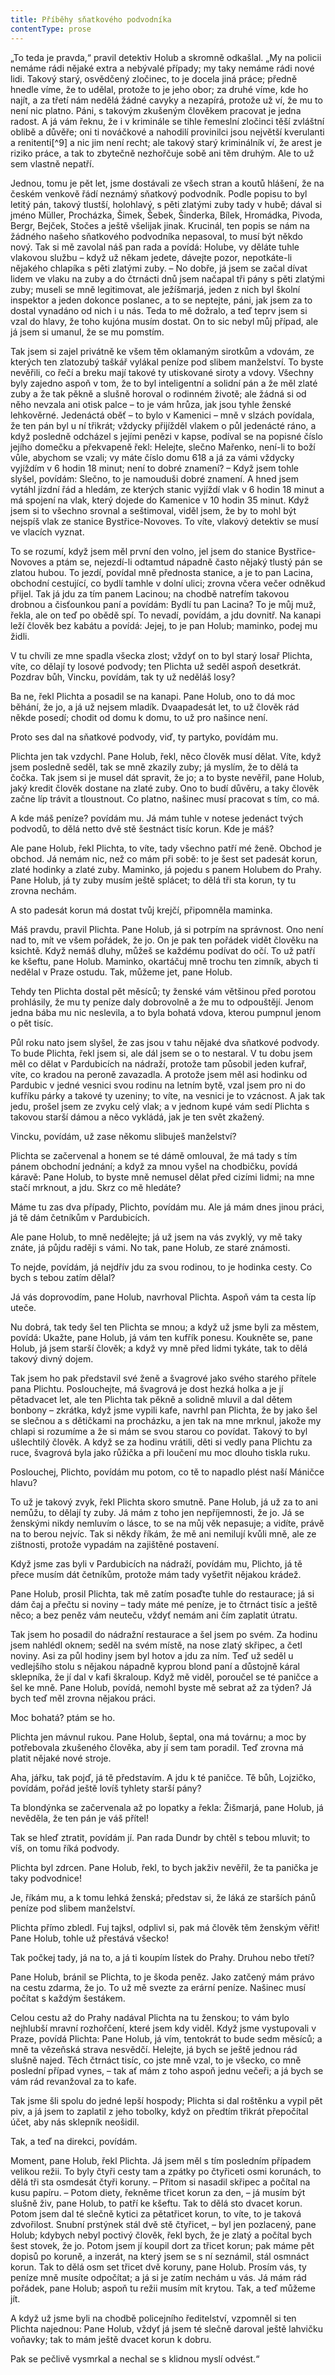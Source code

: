 ```yaml
---
title: Příběhy sňatkového podvodníka
contentType: prose
---
```


<section>

„To teda je pravda,“ pravil detektiv Holub a skromně odkašlal. „My na policii nemáme rádi nějaké extra a nebývalé případy; my taky nemáme rádi nové lidi. Takový starý, osvědčený zločinec, to je docela jiná práce; předně hnedle víme, že to udělal, protože to je jeho obor; za druhé víme, kde ho najít, a za třetí nám nedělá žádné cavyky a nezapírá, protože už ví, že mu to není nic platno. Páni, s takovým zkušeným člověkem pracovat je jedna radost. A já vám řeknu, že i v kriminále se tihle řemeslní zločinci těší zvláštní oblibě a důvěře; oni ti nováčkové a nahodilí provinilci jsou největší kverulanti a renitenti[^9] a nic jim není recht; ale takový starý kriminálník ví, že arest je riziko práce, a tak to zbytečně nezhořčuje sobě ani těm druhým. Ale to už sem vlastně nepatří.

Jednou, tomu je pět let, jsme dostávali ze všech stran a koutů hlášení, že na českém venkově řádí neznámý sňatkový podvodník. Podle popisu to byl letitý pán, takový tlustší, holohlavý, s pěti zlatými zuby tady v hubě; dával si jméno Müller, Procházka, Šimek, Šebek, Šinderka, Bílek, Hromádka, Pivoda, Bergr, Bejček, Stočes a ještě všelijak jinak. Krucinál, ten popis se nám na žádného našeho sňatkového podvodníka nepasoval, to musí být někdo nový. Tak si mě zavolal náš pan rada a povídá: Holube, vy děláte tuhle vlakovou službu – když už někam jedete, dávejte pozor, nepotkáte-li nějakého chlapíka s pěti zlatými zuby. – No dobře, já jsem se začal dívat lidem ve vlaku na zuby a do čtrnácti dnů jsem načapal tři pány s pěti zlatými zuby; museli se mně legitimovat, ale ježíšmarjá, jeden z nich byl školní inspektor a jeden dokonce poslanec, a to se neptejte, páni, jak jsem za to dostal vynadáno od nich i u nás. Teda to mě dožralo, a teď teprv jsem si vzal do hlavy, že toho kujóna musím dostat. On to sic nebyl můj případ, ale já jsem si umanul, že se mu pomstím.

Tak jsem si zajel privátně ke všem těm oklamaným sirotkům a vdovám, ze kterých ten zlatozubý taškář vylákal peníze pod slibem manželství. To byste nevěřili, co řečí a breku mají takové ty utiskované siroty a vdovy. Všechny byly zajedno aspoň v tom, že to byl inteligentní a solidní pán a že měl zlaté zuby a že tak pěkně a slušně horoval o rodinném životě; ale žádná si od něho nevzala ani otisk palce – to je vám hrůza, jak jsou tyhle ženské lehkověrné. Jedenáctá oběť – to bylo v Kamenici – mně v slzách povídala, že ten pán byl u ní třikrát; vždycky přijížděl vlakem o půl jedenácté ráno, a když posledně odcházel s jejími penězi v kapse, podíval se na popisné číslo jejího domečku a překvapeně řekl: Helejte, slečno Mařenko, není-li to boží vůle, abychom se vzali; vy máte číslo domu 618 a já za vámi vždycky vyjíždím v 6 hodin 18 minut; není to dobré znamení? – Když jsem tohle slyšel, povídám: Slečno, to je namouduši dobré znamení. A hned jsem vytáhl jízdní řád a hledám, ze kterých stanic vyjíždí vlak v 6 hodin 18 minut a má spojení na vlak, který dojede do Kamenice v 10 hodin 35 minut. Když jsem si to všechno srovnal a seštimoval, viděl jsem, že by to mohl být nejspíš vlak ze stanice Bystřice-Novoves. To víte, vlakový detektiv se musí ve vlacích vyznat.

To se rozumí, když jsem měl první den volno, jel jsem do stanice Bystřice-Novoves a ptám se, nejezdí-li odtamtud nápadně často nějaký tlustý pán se zlatou hubou. To jezdí, povídal mně přednosta stanice, a je to pan Lacina, obchodní cestující, co bydlí tamhle v dolní ulici; zrovna včera večer odněkud přijel. Tak já jdu za tím panem Lacinou; na chodbě natrefím takovou drobnou a čisťounkou paní a povídám: Bydlí tu pan Lacina? To je můj muž, řekla, ale on teď po obědě spí. To nevadí, povídám, a jdu dovnitř. Na kanapi leží člověk bez kabátu a povídá: Jejej, to je pan Holub; maminko, podej mu židli.

V tu chvíli ze mne spadla všecka zlost; vždyť on to byl starý losař Plichta, víte, co dělají ty losové podvody; ten Plichta už seděl aspoň desetkrát. Pozdrav bůh, Vincku, povídám, tak ty už neděláš losy?

Ba ne, řekl Plichta a posadil se na kanapi. Pane Holub, ono to dá moc běhání, že jo, a já už nejsem mladík. Dvaapadesát let, to už člověk rád někde posedí; chodit od domu k domu, to už pro našince není.

Proto ses dal na sňatkové podvody, viď, ty partyko, povídám mu.

Plichta jen tak vzdychl. Pane Holub, řekl, něco člověk musí dělat. Víte, když jsem posledně seděl, tak se mně zkazily zuby; já myslím, že to dělá ta čočka. Tak jsem si je musel dát spravit, že jo; a to byste nevěřil, pane Holub, jaký kredit člověk dostane na zlaté zuby. Ono to budí důvěru, a taky člověk začne líp trávit a tloustnout. Co platno, našinec musí pracovat s tím, co má.

A kde máš peníze? povídám mu. Já mám tuhle v notese jedenáct tvých podvodů, to dělá netto dvě stě šestnáct tisíc korun. Kde je máš?

Ale pane Holub, řekl Plichta, to víte, tady všechno patří mé ženě. Obchod je obchod. Já nemám nic, než co mám při sobě: to je šest set padesát korun, zlaté hodinky a zlaté zuby. Maminko, já pojedu s panem Holubem do Prahy. Pane Holub, já ty zuby musím ještě splácet; to dělá tři sta korun, ty tu zrovna nechám.

A sto padesát korun má dostat tvůj krejčí, připomněla maminka.

Máš pravdu, pravil Plichta. Pane Holub, já si potrpím na správnost. Ono není nad to, mít ve všem pořádek, že jo. On je pak ten pořádek vidět člověku na ksichtě. Když nemáš dluhy, můžeš se každému podívat do očí. To už patří ke kšeftu, pane Holub. Maminko, okartáčuj mně trochu ten zimník, abych ti nedělal v Praze ostudu. Tak, můžeme jet, pane Holub.

Tehdy ten Plichta dostal pět měsíců; ty ženské vám většinou před porotou prohlásily, že mu ty peníze daly dobrovolně a že mu to odpouštějí. Jenom jedna bába mu nic neslevila, a to byla bohatá vdova, kterou pumpnul jenom o pět tisíc.

Půl roku nato jsem slyšel, že zas jsou v tahu nějaké dva sňatkové podvody. To bude Plichta, řekl jsem si, ale dál jsem se o to nestaral. V tu dobu jsem měl co dělat v Pardubicích na nádraží, protože tam působil jeden kufrař, víte, co kradou na peroně zavazadla. A protože jsem měl asi hodinku od Pardubic v jedné vesnici svou rodinu na letním bytě, vzal jsem pro ni do kufříku párky a takové ty uzeniny; to víte, na vesnici je to vzácnost. A jak tak jedu, prošel jsem ze zvyku celý vlak; a v jednom kupé vám sedí Plichta s takovou starší dámou a něco vykládá, jak je ten svět zkažený.

Vincku, povídám, už zase někomu slibuješ manželství?

Plichta se začervenal a honem se té dámě omlouval, že má tady s tím pánem obchodní jednání; a když za mnou vyšel na chodbičku, povídá káravě: Pane Holub, to byste mně nemusel dělat před cizími lidmi; na mne stačí mrknout, a jdu. Skrz co mě hledáte?

Máme tu zas dva případy, Plichto, povídám mu. Ale já mám dnes jinou práci, já tě dám četníkům v Pardubicích.

Ale pane Holub, to mně nedělejte; já už jsem na vás zvyklý, vy mě taky znáte, já půjdu raději s vámi. No tak, pane Holub, ze staré známosti.

To nejde, povídám, já nejdřív jdu za svou rodinou, to je hodinka cesty. Co bych s tebou zatím dělal?

Já vás doprovodím, pane Holub, navrhoval Plichta. Aspoň vám ta cesta líp uteče.

Nu dobrá, tak tedy šel ten Plichta se mnou; a když už jsme byli za městem, povídá: Ukažte, pane Holub, já vám ten kufřík ponesu. Koukněte se, pane Holub, já jsem starší člověk; a když vy mně před lidmi tykáte, tak to dělá takový divný dojem.

Tak jsem ho pak představil své ženě a švagrové jako svého starého přítele pana Plichtu. Poslouchejte, má švagrová je dost hezká holka a je jí pětadvacet let, ale ten Plichta tak pěkně a solidně mluvil a dal dětem bonbony – zkrátka, když jsme vypili kafe, navrhl pan Plichta, že by jako šel se slečnou a s dětičkami na procházku, a jen tak na mne mrknul, jakože my chlapi si rozumíme a že si mám se svou starou co povídat. Takový to byl ušlechtilý člověk. A když se za hodinu vrátili, děti si vedly pana Plichtu za ruce, švagrová byla jako růžička a při loučení mu moc dlouho tiskla ruku.

Poslouchej, Plichto, povídám mu potom, co tě to napadlo plést naší Máničce hlavu?

To už je takový zvyk, řekl Plichta skoro smutně. Pane Holub, já už za to ani nemůžu, to dělají ty zuby. Já mám z toho jen nepříjemnosti, že jo. Já se ženskými nikdy nemluvím o lásce, to se na můj věk nepasuje; a vidíte, právě na to berou nejvíc. Tak si někdy říkám, že mě ani nemilují kvůli mně, ale ze zištnosti, protože vypadám na zajištěné postavení.

Když jsme zas byli v Pardubicích na nádraží, povídám mu, Plichto, já tě přece musím dát četníkům, protože mám tady vyšetřit nějakou krádež.

Pane Holub, prosil Plichta, tak mě zatím posaďte tuhle do restaurace; já si dám čaj a přečtu si noviny – tady máte mé peníze, je to čtrnáct tisíc a ještě něco; a bez peněz vám neuteču, vždyť nemám ani čím zaplatit útratu.

Tak jsem ho posadil do nádražní restaurace a šel jsem po svém. Za hodinu jsem nahlédl oknem; seděl na svém místě, na nose zlatý skřipec, a četl noviny. Asi za půl hodiny jsem byl hotov a jdu za ním. Teď už seděl u vedlejšího stolu s nějakou nápadně kyprou blond paní a důstojně káral sklepníka, že jí dal v kafi škraloup. Když mě viděl, poroučel se té paničce a šel ke mně. Pane Holub, povídá, nemohl byste mě sebrat až za týden? Já bych teď měl zrovna nějakou práci.

Moc bohatá? ptám se ho.

Plichta jen mávnul rukou. Pane Holub, šeptal, ona má továrnu; a moc by potřebovala zkušeného člověka, aby jí sem tam poradil. Teď zrovna má platit nějaké nové stroje.

Aha, jářku, tak pojď, já tě představím. A jdu k té paničce. Tě bůh, Lojzičko, povídám, pořád ještě lovíš tyhlety starší pány?

Ta blondýnka se začervenala až po lopatky a řekla: Žišmarjá, pane Holub, já nevěděla, že ten pán je váš přítel!

Tak se hleď ztratit, povídám jí. Pan rada Dundr by chtěl s tebou mluvit; to víš, on tomu říká podvody.

Plichta byl zdrcen. Pane Holub, řekl, to bych jakživ nevěřil, že ta panička je taky podvodnice!

Je, říkám mu, a k tomu lehká ženská; představ si, že láká ze starších pánů peníze pod slibem manželství.

Plichta přímo zbledl. Fuj tajksl, odplivl si, pak má člověk těm ženským věřit! Pane Holub, tohle už přestává všecko!

Tak počkej tady, já na to, a já ti koupím lístek do Prahy. Druhou nebo třetí?

Pane Holub, bránil se Plichta, to je škoda peněz. Jako zatčený mám právo na cestu zdarma, že jo. To už mě svezte za erární peníze. Našinec musí počítat s každým šestákem.

Celou cestu až do Prahy nadával Plichta na tu ženskou; to vám bylo nejhlubší mravní rozhořčení, které jsem kdy viděl. Když jsme vystupovali v Praze, povídá Plichta: Pane Holub, já vím, tentokrát to bude sedm měsíců; a mně ta vězeňská strava nesvědčí. Helejte, já bych se ještě jednou rád slušně najed. Těch čtrnáct tisíc, co jste mně vzal, to je všecko, co mně poslední případ vynes, – tak ať mám z toho aspoň jednu večeři; a já bych se vám rád revanžoval za to kafe.

Tak jsme šli spolu do jedné lepší hospody; Plichta si dal roštěnku a vypil pět piv, a já jsem to zaplatil z jeho tobolky, když on předtím třikrát přepočítal účet, aby nás sklepník neošidil.

Tak, a teď na direkci, povídám.

Moment, pane Holub, řekl Plichta. Já jsem měl s tím posledním případem velikou režii. To byly čtyři cesty tam a zpátky po čtyřiceti osmi korunách, to dělá tři sta osmdesát čtyři koruny. – Přitom si nasadil skřipec a počítal na kusu papíru. – Potom diety, řekněme třicet korun za den, – já musím být slušně živ, pane Holub, to patří ke kšeftu. Tak to dělá sto dvacet korun. Potom jsem dal té slečně kytici za pětatřicet korun, to víte, to je taková zdvořilost. Snubní prstýnek stál dvě stě čtyřicet, – byl jen pozlacený, pane Holub; kdybych nebyl poctivý člověk, řekl bych, že je zlatý a počítal bych šest stovek, že jo. Potom jsem jí koupil dort za třicet korun; pak máme pět dopisů po koruně, a inzerát, na který jsem se s ní seznámil, stál osmnáct korun. Tak to dělá osm set třicet dvě koruny, pane Holub. Prosím vás, ty peníze mně musíte odpočítat; a já si je zatím nechám u vás. Já mám rád pořádek, pane Holub; aspoň tu režii musím mít krytou. Tak, a teď můžeme jít.

A když už jsme byli na chodbě policejního ředitelství, vzpomněl si ten Plichta najednou: Pane Holub, vždyť já jsem té slečně daroval ještě lahvičku voňavky; tak to mám ještě dvacet korun k dobru.

Pak se pečlivě vysmrkal a nechal se s klidnou myslí odvést.“

</section>
